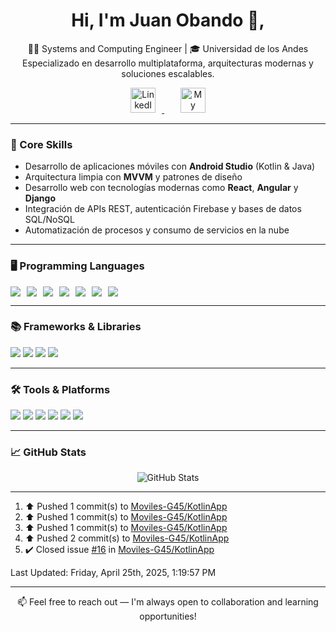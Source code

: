 <h1 align="center">Hi, I'm Juan Obando 👋,</h1>

<p align="center">
  👨‍💻 Systems and Computing Engineer | 🎓 Universidad de los Andes<br>
  Especializado en desarrollo multiplataforma, arquitecturas modernas y soluciones escalables.
</p>

<div align="center">
  <a href="https://www.linkedin.com/in/juan-david-obando-novoa-b775ab325/" target="_blank">
    <img src="https://cdn.jsdelivr.net/gh/devicons/devicon/icons/linkedin/linkedin-original.svg" alt="LinkedIn" style="height: 40px; margin: 0 10px;" />
  </a>
&nbsp;&nbsp;&nbsp;
<a href="https://juan-david-obando-novoa.github.io/" target="_blank">
  <img src="https://cdn-icons-png.flaticon.com/512/929/929564.png" alt="My Website" style="height: 40px; margin: 0 10px;" /></a>


</div>



---

<h3>🧠 Core Skills</h3>

- Desarrollo de aplicaciones móviles con **Android Studio** (Kotlin & Java)
- Arquitectura limpia con **MVVM** y patrones de diseño
- Desarrollo web con tecnologías modernas como **React**, **Angular** y **Django**
- Integración de APIs REST, autenticación Firebase y bases de datos SQL/NoSQL
- Automatización de procesos y consumo de servicios en la nube

---

<h3>🖥️ Programming Languages</h3>

<div style="display: flex; gap: 10px;">
  <img src="https://img.shields.io/badge/Java-ED8B00?style=for-the-badge&logo=java&logoColor=white" />
  <img src="https://img.shields.io/badge/Kotlin-0095D5?style=for-the-badge&logo=kotlin&logoColor=white" />
  <img src="https://img.shields.io/badge/Python-3776AB?style=for-the-badge&logo=python&logoColor=white" />
  <img src="https://img.shields.io/badge/JavaScript-F7DF1E?style=for-the-badge&logo=javascript&logoColor=black" />
  <img src="https://img.shields.io/badge/TypeScript-007ACC?style=for-the-badge&logo=typescript&logoColor=white" />
  <img src="https://img.shields.io/badge/HTML5-E34F26?style=for-the-badge&logo=html5&logoColor=white" />
  <img src="https://img.shields.io/badge/CSS3-1572B6?style=for-the-badge&logo=css3&logoColor=white" />
</div>

---

<h3>📚 Frameworks & Libraries</h3>

<p>
  <img src="https://img.shields.io/badge/Django-092E20?style=for-the-badge&logo=django&logoColor=white" />
  <img src="https://img.shields.io/badge/Angular-DD0031?style=for-the-badge&logo=angular&logoColor=white" />
  <img src="https://img.shields.io/badge/Tailwind_CSS-38B2AC?style=for-the-badge&logo=tailwind-css&logoColor=white" />
  <img src="https://img.shields.io/badge/React-20232A?style=for-the-badge&logo=react&logoColor=61DAFB" />
</p>

---

<h3>🛠️ Tools & Platforms</h3>

<p>
  <img src="https://img.shields.io/badge/Android_Studio-3DDC84?style=for-the-badge&logo=android-studio&logoColor=white" />
  <img src="https://img.shields.io/badge/Firebase-FFCA28?style=for-the-badge&logo=firebase&logoColor=black" />
  <img src="https://img.shields.io/badge/Git-F05032?style=for-the-badge&logo=git&logoColor=white" />
  <img src="https://img.shields.io/badge/GitHub-181717?style=for-the-badge&logo=github&logoColor=white" />
  <img src="https://img.shields.io/badge/PostgreSQL-4169E1?style=for-the-badge&logo=postgresql&logoColor=white" />
  <img src="https://img.shields.io/badge/Visual_Studio_Code-007ACC?style=for-the-badge&logo=visual-studio-code&logoColor=white" />
</p>

---

<h3>📈 GitHub Stats</h3>

<p align="center">
  <img src="https://github-readme-stats.vercel.app/api?username=Juan-David-Obando-Novoa&show_icons=true&theme=dark" alt="GitHub Stats" />
</p>

---
<!--RECENT_ACTIVITY:start-->
1. ⬆️ Pushed 1 commit(s) to [Moviles-G45/KotlinApp](https://github.com/Moviles-G45/KotlinApp)<br>
2. ⬆️ Pushed 1 commit(s) to [Moviles-G45/KotlinApp](https://github.com/Moviles-G45/KotlinApp)<br>
3. ⬆️ Pushed 1 commit(s) to [Moviles-G45/KotlinApp](https://github.com/Moviles-G45/KotlinApp)<br>
4. ⬆️ Pushed 2 commit(s) to [Moviles-G45/KotlinApp](https://github.com/Moviles-G45/KotlinApp)<br>
5. ✔️ Closed issue [#16](https://github.com/Moviles-G45/KotlinApp/issues/16) in [Moviles-G45/KotlinApp](https://github.com/Moviles-G45/KotlinApp)<br>
<!--RECENT_ACTIVITY:end-->
<!--RECENT_ACTIVITY:last_update-->
Last Updated: Friday, April 25th, 2025, 1:19:57 PM
<!--RECENT_ACTIVITY:last_update_end-->

---

<p align="center">
  📫 Feel free to reach out — I'm always open to collaboration and learning opportunities!
</p>
